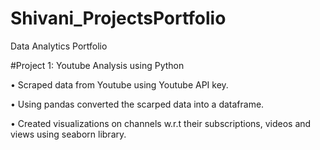 # Shivani_ProjectsPortfolio
Data Analytics Portfolio

#Project 1: Youtube Analysis using Python

•	Scraped data from Youtube using Youtube API key.

•	Using pandas converted the scarped data into a dataframe.

•	Created visualizations on channels w.r.t their subscriptions, videos and views using seaborn library.
